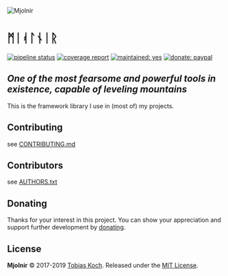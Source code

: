 ![Mjolnir](https://gitlab.com/tobiaskoch/Mjolnir/raw/master/img/Mjolnir.png)

# ᛗᛁᚮᛚᚾᛁᚱ

[![pipeline status](https://gitlab.com/tobiaskoch/Mjolnir/badges/master/pipeline.svg)](https://gitlab.com/tobiaskoch/Mjolnir/commits/master)
[![coverage report](https://gitlab.com/tobiaskoch/Mjolnir/badges/master/coverage.svg)](https://gitlab.com/tobiaskoch/Mjolnir/commits/master)
[![maintained: yes](https://tobiaskoch.gitlab.io/badges/maintained-yes.svg)](https://gitlab.com/tobiaskoch/Mjolnir/commits/master)
[![donate: paypal](https://tobiaskoch.gitlab.io/badges/donate-paypal.svg)](https://www.tk-software.de/donate)

*One of the most fearsome and powerful tools in existence, capable of leveling mountains*
---
This is the framework library I use in (most of) my projects.

## Contributing
see [CONTRIBUTING.md](https://gitlab.com/tobiaskoch/Mjolnir/blob/master/CONTRIBUTING.md)

## Contributors
see [AUTHORS.txt](https://gitlab.com/tobiaskoch/Mjolnir/blob/master/AUTHORS.txt)

## Donating
Thanks for your interest in this project. You can show your appreciation and support further development by [donating](https://www.tk-software.de/donate).

## License
**Mjolnir** © 2017-2019  [Tobias Koch](https://www.tk-software.de). Released under the [MIT License](https://gitlab.com/tobiaskoch/Mjolnir/blob/master/LICENSE.md).
